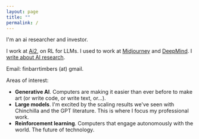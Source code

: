 ```yaml
---
layout: page
title: ""
permalink: /
---
```


I'm an ai researcher and investor.

I work at [Ai2](https://allenai.org/), on RL for LLMs. I used to work at [Midjourney](https://midjourney.com/) and [DeepMind](https://www.deepmind.com). I [write about AI research](https://www.artfintel.com/).

Email: finbarrtimbers (at) gmail.

Areas of interest:

- **Generative AI**. Computers are making it easier than ever before to make art (or write code, or write text, or...).
- **Large models**. I'm excited by the scaling results we've seen with Chinchilla and the GPT literature. This is where I focus my professional work.
- **Reinforcement learning**. Computers that engage autonomously with the world. The future of technology.

